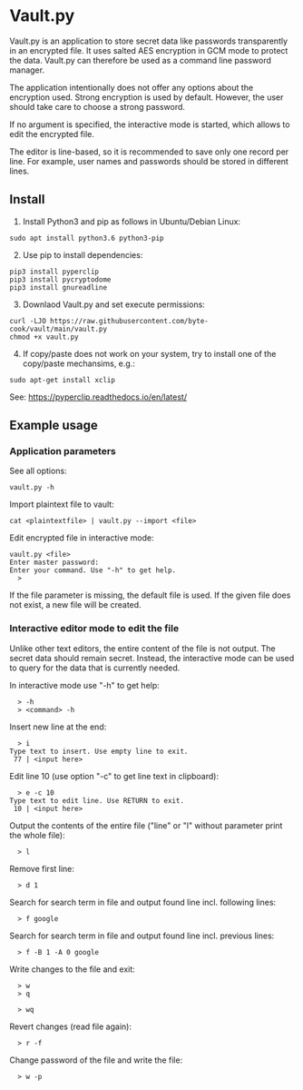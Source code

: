# Vault.py

Vault.py is an application to store secret data like passwords transparently in an encrypted file. It uses salted AES encryption in GCM mode to protect the data. Vault.py can therefore be used as a command line password manager.

The application intentionally does not offer any options about the encryption used. Strong encryption is used by default. However, the user should take care to choose a strong password. 

If no argument is specified, the interactive mode is started, which allows to edit the encrypted file. 

The editor is line-based, so it is recommended to save only one record per line. For example, user names and passwords should be stored in different lines.

## Install
1. Install Python3 and pip as follows in Ubuntu/Debian Linux:
```
sudo apt install python3.6 python3-pip
```

2. Use pip to install dependencies:
```
pip3 install pyperclip
pip3 install pycryptodome
pip3 install gnureadline
```

3. Downlaod Vault.py and set execute permissions:
```
curl -LJO https://raw.githubusercontent.com/byte-cook/vault/main/vault.py
chmod +x vault.py 
```

4. If copy/paste does not work on your system, try to install one of the copy/paste mechansims, e.g.:
```
sudo apt-get install xclip
```
See: https://pyperclip.readthedocs.io/en/latest/

## Example usage

### Application parameters
See all options:
```
vault.py -h
```

Import plaintext file to vault:
```
cat <plaintextfile> | vault.py --import <file>
```

Edit encrypted file in interactive mode:
```
vault.py <file>
Enter master password:
Enter your command. Use "-h" to get help.
  > 
```
If the file parameter is missing, the default file is used. If the given file does not exist, a new file will be created.

### Interactive editor mode to edit the file

Unlike other text editors, the entire content of the file is not output. The secret data should remain secret. Instead, the interactive mode can be used to query for the data that is currently needed.

In interactive mode use "-h" to get help:
```
  > -h
  > <command> -h
```

Insert new line at the end:
```
  > i
Type text to insert. Use empty line to exit.
 77 | <input here>
```

Edit line 10 (use option "-c" to get line text in clipboard):
```
  > e -c 10
Type text to edit line. Use RETURN to exit.
 10 | <input here>
```

Output the contents of the entire file ("line" or "l" without parameter print the whole file):
```
  > l
```

Remove first line:
```
  > d 1
```

Search for search term in file and output found line incl. following lines:
```
  > f google
```

Search for search term in file and output found line incl. previous lines:
```
  > f -B 1 -A 0 google
```

Write changes to the file and exit:
```
  > w
  > q
```
```
  > wq
```

Revert changes (read file again):
```
  > r -f
```

Change password of the file and write the file:
```
  > w -p
```

